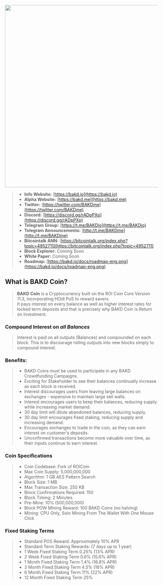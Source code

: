 <img src="https://bakd.io/images/logo.png" width="600" style="text-align: center;">

> * __Info Website:__ [https://bakd.io](https://bakd.io)
> * __Alpha Website:__ [https://bakd.me](https://bakd.me)
> * __Twitter:__ [https://twitter.com/BAKDme](https://twitter.com/BAKDme)
> * __Discord:__ [https://discord.gg/rADpPXp](https://discord.gg/rADpPXp)
> * __Telegram Group:__ [https://t.me/BAKDio](https://t.me/BAKDio)
> * __Telegram Announcements:__ [http://t.me/BAKDme](http://t.me/BAKDme)
> * __Bitcointalk ANN:__ [https://bitcointalk.org/index.php?topic=4952711](https://bitcointalk.org/index.php?topic=4952711)
> * __Block Explorer:__ Coming Soon
> * __White Paper:__ Coming Soon
> * __Roadmap:__ [https://bakd.io/docs/roadmap-eng.png](https://bakd.io/docs/roadmap-eng.png)

## What is BAKD Coin?

> **BAKD Coin** is a Cryptocurrency built on the ROI Coin Core Version 11.3, incorporating HOdl PoS to reward savers.  
> It pays interest on every balance as well as higher interest rates for locked term deposits and that is precisely why BAKD Coin is Return on Investment.

### Compound Interest on _all Balances_

> Interest is paid on all outputs (Balances) and compounded on each block. This is to discourage rolling outputs into new blocks simply to compound interest.

### Benefits:

> -  BAKD Coins must be used to participate in any BAKD Crowdfunding Campaigns.
> -  Exciting for Stakeholder to see their balances continually increase as each block is received.
> -  Interest discourages users from leaving large balances on exchanges - expensive to maintain large sell walls.
> -  Interest encourages users to keep their balances, reducing supply while increasing market demand.
> -  30 day limit will dilute abandoned balances, reducing supply.
> -  30 day limit encourages fixed staking, reducing supply and increasing demand.
> -  Encourages exchanges to trade in the coin, as they can earn interest on customer's deposits.
> -  Unconfirmed transactions become more valuable over time, as their inputs continue to earn interest. 

### Coin Specifications
> -  Coin Codebase: Fork of ROICoin
> -  Max Coin Supply: 5,000,000,000
> -  Algorithm: 1 GB AES Pattern Search
> -  Block Size: 1 MB
> -  Max Transaction Size: 250 KB
> -  Block Confirmations Required: 150
> -  Block Timing: 2 Minutes
> -  Pre-Mine: 10% (500,000,000)
> -  Block POW Mining Reward: 100 BAKD Coins (no halving)
> -  Mining: CPU Only, Solo Mining From The Wallet With One Mouse Click

### Fixed Staking Terms
> -  Standard POS Reward: Approximately 10% APR
> -  Standard Term Staking Rewards: (7 days up to 1 year)
> -  1 Week Fixed Staking Term 0.25% (13% APR)
> -  2 Week Fixed Staking Term 0.6% (15.6% APR)
> -  1 Month Fixed Staking Term 1.4% (16.8% APR)
> -  3 Month Fixed Staking Term 4.5% (18% APR)
> -  6 Month Fixed Staking Term 11% (22% APR)
> -  12 Month Fixed Staking Term 25%
